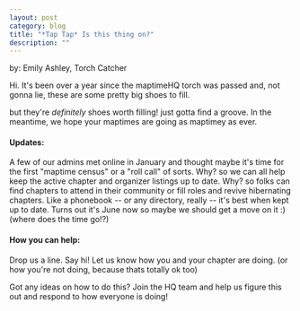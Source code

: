 ```yaml
---
layout: post
category: blog
title: "*Tap Tap* Is this thing on?"
description: ""
---
```

by: Emily Ashley, Torch Catcher

Hi. It's been over a year since the maptimeHQ torch was passed and, not gonna lie, these are some pretty big shoes to fill.

but they're _definitely_ shoes worth filling! just gotta find a groove. In the meantime, we hope your maptimes are going as maptimey as ever.

#### Updates:
A few of our admins met online in January and thought maybe it's time for the first "maptime census" or a "roll call" of sorts. Why? so we can all help keep the active chapter and organizer listings up to date. Why? so folks can find chapters to attend in their community or fill roles and revive hibernating chapters. Like a phonebook -- or any directory, really -- it's best when kept up to date. Turns out it's June now so maybe we should get a move on it :) (where does the time go!?)

#### How you can help:
Drop us a line. Say hi! Let us know how you and your chapter are doing. (or how you're not doing, because thats totally ok too)

Got any ideas on how to do this? Join the HQ team and help us figure this out and respond to how everyone is doing!
